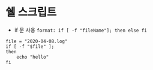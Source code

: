 # 쉘 스크립트

- if 문 사용
`format: if [ -f "fileName"]; then else fi`
```shell script
file = "2020-04-08.log"
if [ -f "$file" ];
then
    echo "hello"
fi
```
